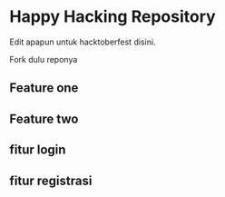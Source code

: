 # Happy Hacking Repository

Edit apapun untuk hacktoberfest disini.

Fork dulu reponya


## Feature one
## Feature two
## fitur login
## fitur registrasi